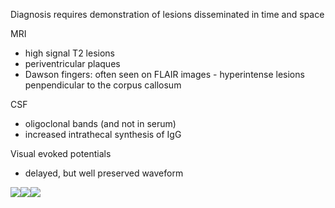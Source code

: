 Diagnosis requires demonstration of lesions disseminated in time and space  
  
MRI  
* high signal T2 lesions
* periventricular plaques
* Dawson fingers: often seen on FLAIR images \- hyperintense lesions penpendicular to the corpus callosum

  
CSF  
* oligoclonal bands (and not in serum)
* increased intrathecal synthesis of IgG

  
Visual evoked potentials  
* delayed, but well preserved waveform

  
[![](https://d32xxyeh8kfs8k.cloudfront.net/images_Passmedicine/xrb141.jpg)](https://d32xxyeh8kfs8k.cloudfront.net/images_Passmedicine/xrb141b.jpg)[![](https://d32xxyeh8kfs8k.cloudfront.net/images_Passmedicine/xrb142.jpg)](https://d32xxyeh8kfs8k.cloudfront.net/images_Passmedicine/xrb142b.jpg)[![](https://d32xxyeh8kfs8k.cloudfront.net/images_Passmedicine/xrb143.jpg)](https://d32xxyeh8kfs8k.cloudfront.net/images_Passmedicine/xrb143b.jpg)